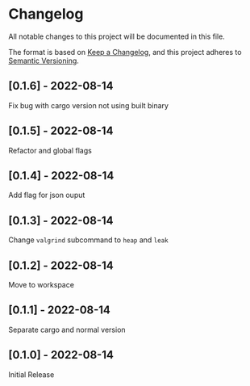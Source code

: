 # Changelog

All notable changes to this project will be documented in this file.

The format is based on [Keep a Changelog](https://keepachangelog.com/en/1.0.0/),
and this project adheres to [Semantic Versioning](https://semver.org/spec/v2.0.0.html).

## [0.1.6] - 2022-08-14
Fix bug with cargo version not using built binary

## [0.1.5] - 2022-08-14
Refactor and global flags

## [0.1.4] - 2022-08-14
Add flag for json ouput

## [0.1.3] - 2022-08-14
Change `valgrind` subcommand to `heap` and `leak`

## [0.1.2] - 2022-08-14
Move to workspace

## [0.1.1] - 2022-08-14
Separate cargo and normal version

## [0.1.0] - 2022-08-14
Initial Release

